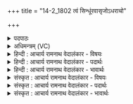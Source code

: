 +++
title = "14-2_1802 त्वं सिन्धूंरवासृजोऽधराचो"

+++
<details><summary>पदपाठः</summary>

त्व꣢म्। सि꣡न्धू꣢꣯न्। अ꣡व꣢꣯। अ꣡सृजः। अधरा꣡चः꣢। अ꣡ह꣢꣯न्। अ꣡हि꣢꣯म्। अ꣣शत्रुः꣢। अ꣣। शत्रुः꣢। इ꣣न्द्रः। जज्ञिषे। वि꣡श्व꣢꣯म्। पु꣣ष्यसि। वा꣡र्य꣢꣯म्। तम्। त्वा꣣। प꣡रि꣢꣯। स्व꣣जामहे। न꣡भ꣢꣯न्ताम्। अ꣣न्यके꣡षा꣢म्। अ꣣न्। यके꣡षा꣢म्। ज्या꣡काः꣢। अ꣡धि꣢꣯। ध꣡न्व꣢꣯सु। १८०२।
</details>

<details><summary>अधिमन्त्रम् (VC)</summary>

- इन्द्रः
- सुदासः पैजवनः
- शक्वरी
- धैवतः
</details>

<details><summary>हिन्दी : आचार्य रामनाथ वेदालंकार - विषयः</summary>

अगले मन्त्र में परमात्मा का शत्रु-रहित होना वर्णित है।
</details>

<details><summary>हिन्दी : आचार्य रामनाथ वेदालंकार - पदार्थः</summary>

पदार्थान्वय -  हे(इन्द्र)जगदीश्वर ! (त्वम्) आप (अहिम्) आनन्द-वर्षा में बाधक विघ्न-समूह को (अहन्) नष्ट करते हो और फिर (सिन्धून्) आनन्द के प्रवाहों को (अधराचः) जीवात्मा के अभिमुख करके (अवासृजः) छोड़ देते हो। आप (अशत्रुः) शत्रु-रहित (जज्ञिषे) हो। आप (विश्वम्) सब (वार्यम्) वरणीय उपासक-समाज को (पुष्यसि) पुष्टि देते हो। (तं त्वा) उन आपका,हम (परिष्वजामहे) आलिङ्गन करते हैं। ऐसा करो,जिससे (अन्येषाम्) शत्रुओं की (धन्वसु अधि) धनुषों पर चढ़ायी हुई (ज्याकाः) डोरियाँ (नभन्ताम्) टूट जाएँ ॥२॥
</details>

<details><summary>हिन्दी : आचार्य रामनाथ वेदालंकार - भावार्थः</summary>

भावार्थ -  जैसे सूर्य वर्षा की रुकावट को नष्ट करके बादलों से जल-धाराएँ छोड़कर सब प्राणियों और ओषधि आदि को पुष्टि देता है,अथवा जैसे कोई सेनापति ऐश्वर्य-प्रतिबन्धक शत्रु को मार कर राष्ट्र में ऐश्वर्य की धाराएँ प्रवाहित करके प्रजा को पोषण देता है,वैसे ही जगदीश्वर आनन्द के प्रतिबन्धक विघ्नों को दूर करके उपासक के अन्तरात्मा में आनन्द की धाराएँ बहाकर उसे परिपुष्ट करता है ॥२॥
</details>

<details><summary>संस्कृत : आचार्य रामनाथ वेदालंकार - विषयः</summary>

अथ परमात्मनो निःसपत्नत्वं वर्ण्यते।
</details>

<details><summary>संस्कृत : आचार्य रामनाथ वेदालंकार - पदार्थः</summary>

पदार्थान्वय -  हे (इन्द्र) जगदीश्वर ! (त्वम् अहिम्) आनन्दवृष्टिबाधकं विघ्नसमूहम् (अहन्) हंसि,ततश्च (सिन्धून्) आनन्दप्रवाहान् (अधराचः) अधरं जीवात्मानं प्रति गमनशीलान् कृत्वा (अवासृजः) अवसृजसि विमुञ्चसि। त्वम् (अशत्रुः) निःसपत्नः (जज्ञिषे) जातोऽसि। त्वम् (विश्वम्) सर्वम् (वार्यम्) वरणीयम् उपासकजनम् (पुष्यसि) पुष्णासि। (तं त्वा) तादृशं त्वाम्,वयम् (परिष्वजामहे) आश्लिष्यामः। तथा कुरु येन (अन्यकेषाम्) शत्रूणाम् (धन्वसु अधि) धनुःषु अधिरोपिताः (ज्याकाः) प्रत्यञ्चाः (नभन्ताम्) त्रुट्यन्ताम् ॥२॥
</details>

<details><summary>संस्कृत : आचार्य रामनाथ वेदालंकार - भावार्थः</summary>

भावार्थ -  यथा सूर्यो वृष्टिप्रतिबन्धकं हत्वा मेघेभ्यो वारिधारा विमुच्य सर्वं प्राणिजातमोषध्यादिकं च पुष्णाति,यथा वा कश्चित् सेनापतिरैश्वर्यप्रतिबन्धकं शत्रुं हत्वा राष्ट्रे ऐश्वर्यधाराः प्रवाह्य प्रजां पुष्णाति तथैव जगदीश्वर आनन्दप्रतिबन्धकं विघ्नसमूहं विहत्योपासकस्यान्तरात्ममानन्दधाराप्रवाहेण तं परिपोषयति ॥२॥
</details>